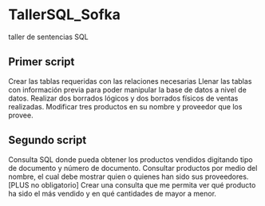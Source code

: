 # TallerSQL_Sofka
taller de sentencias SQL
## Primer script
Crear las tablas requeridas con las relaciones necesarias
Llenar las tablas con información previa para poder manipular la base de datos a nivel de datos.
Realizar dos borrados lógicos y dos borrados físicos de ventas realizadas.
Modificar tres productos en su nombre y proveedor que los provee.

## Segundo script
Consulta SQL donde pueda obtener los productos vendidos digitando tipo de documento y número de documento.
Consultar productos por medio del nombre, el cual debe mostrar quien o quienes han sido sus proveedores.
[PLUS no obligatorio] Crear una consulta que me permita ver qué producto ha sido el más vendido y en qué cantidades de mayor a menor.
